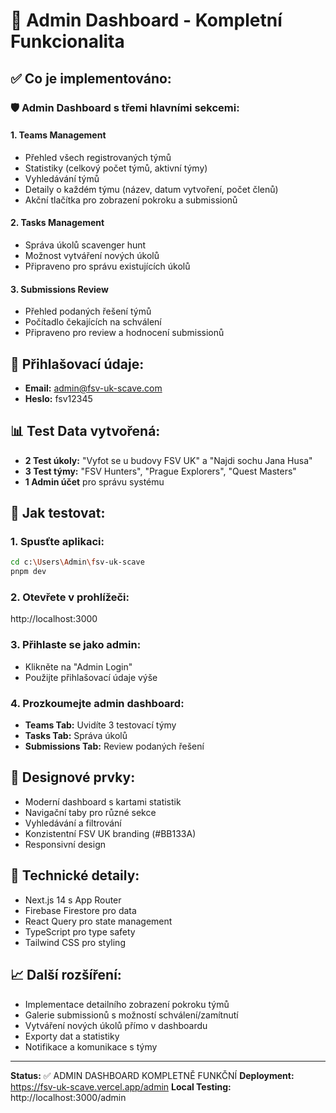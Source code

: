 # 🎯 Admin Dashboard - Kompletní Funkcionalita

## ✅ Co je implementováno:

### 🛡️ Admin Dashboard s třemi hlavními sekcemi:

#### 1. **Teams Management** 
- Přehled všech registrovaných týmů
- Statistiky (celkový počet týmů, aktivní týmy)
- Vyhledávání týmů
- Detaily o každém týmu (název, datum vytvoření, počet členů)
- Akční tlačítka pro zobrazení pokroku a submissionů

#### 2. **Tasks Management**
- Správa úkolů scavenger hunt
- Možnost vytváření nových úkolů
- Připraveno pro správu existujících úkolů

#### 3. **Submissions Review**
- Přehled podaných řešení týmů
- Počítadlo čekajících na schválení
- Připraveno pro review a hodnocení submissionů

## 🔑 Přihlašovací údaje:
- **Email:** admin@fsv-uk-scave.com
- **Heslo:** fsv12345

## 📊 Test Data vytvořená:
- **2 Test úkoly:** "Vyfot se u budovy FSV UK" a "Najdi sochu Jana Husa"
- **3 Test týmy:** "FSV Hunters", "Prague Explorers", "Quest Masters"
- **1 Admin účet** pro správu systému

## 🚀 Jak testovat:

### 1. Spusťte aplikaci:
```bash
cd c:\Users\Admin\fsv-uk-scave
pnpm dev
```

### 2. Otevřete v prohlížeči:
http://localhost:3000

### 3. Přihlaste se jako admin:
- Klikněte na "Admin Login"
- Použijte přihlašovací údaje výše

### 4. Prozkoumejte admin dashboard:
- **Teams Tab:** Uvidíte 3 testovací týmy
- **Tasks Tab:** Správa úkolů
- **Submissions Tab:** Review podaných řešení

## 🎨 Designové prvky:
- Moderní dashboard s kartami statistik
- Navigační taby pro různé sekce
- Vyhledávání a filtrování
- Konzistentní FSV UK branding (#BB133A)
- Responsivní design

## 🔧 Technické detaily:
- Next.js 14 s App Router
- Firebase Firestore pro data
- React Query pro state management
- TypeScript pro type safety
- Tailwind CSS pro styling

## 📈 Další rozšíření:
- Implementace detailního zobrazení pokroku týmů
- Galerie submissionů s možností schválení/zamítnutí
- Vytváření nových úkolů přímo v dashboardu
- Exporty dat a statistiky
- Notifikace a komunikace s týmy

---

**Status:** ✅ ADMIN DASHBOARD KOMPLETNĚ FUNKČNÍ
**Deployment:** https://fsv-uk-scave.vercel.app/admin
**Local Testing:** http://localhost:3000/admin
